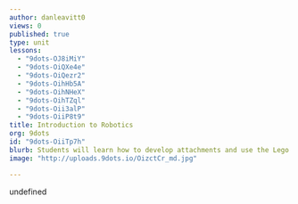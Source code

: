 ```yaml
---
author: danleavitt0
views: 0
published: true
type: unit
lessons: 
  - "9dots-OJ8iMiY"
  - "9dots-OiQXe4e"
  - "9dots-OiQezr2"
  - "9dots-OihHb5A"
  - "9dots-OihNHeX"
  - "9dots-OihTZql"
  - "9dots-Oii3alP"
  - "9dots-OiiP8t9"
title: Introduction to Robotics
org: 9dots
id: "9dots-OiiTp7h"
blurb: Students will learn how to develop attachments and use the Lego Mindstorm programming environment for their robot to solve problems.
image: "http://uploads.9dots.io/OizctCr_md.jpg"

---
```


undefined
